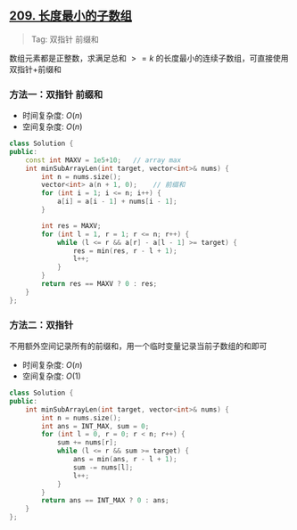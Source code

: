## [209. 长度最小的子数组](https://leetcode.cn/problems/minimum-size-subarray-sum/description/)

> Tag: 双指针 前缀和

数组元素都是正整数，求满足总和 $>=k$ 的长度最小的连续子数组，可直接使用双指针+前缀和

### 方法一：双指针 前缀和

* 时间复杂度: ${O(n)}$
* 空间复杂度: ${O(n)}$
```c++
class Solution {
public:
    const int MAXV = 1e5+10;   // array max
    int minSubArrayLen(int target, vector<int>& nums) {
        int n = nums.size();
        vector<int> a(n + 1, 0);    // 前缀和
        for (int i = 1; i <= n; i++) {
            a[i] = a[i - 1] + nums[i - 1];
        }

        int res = MAXV;
        for (int l = 1, r = 1; r <= n; r++) {
            while (l <= r && a[r] - a[l - 1] >= target) {
                res = min(res, r - l + 1);
                l++;
            }
        }
        return res == MAXV ? 0 : res;
    }
};
```

### 方法二：双指针

不用额外空间记录所有的前缀和，用一个临时变量记录当前子数组的和即可

* 时间复杂度: ${O(n)}$
* 空间复杂度: ${O(1)}$

```c++
class Solution {
public:
    int minSubArrayLen(int target, vector<int>& nums) {
        int n = nums.size();
        int ans = INT_MAX, sum = 0;
        for (int l = 0, r = 0; r < n; r++) {
            sum += nums[r];
            while (l <= r && sum >= target) {
                ans = min(ans, r - l + 1);
                sum -= nums[l];
                l++;
            }
        }
        return ans == INT_MAX ? 0 : ans;
    }
};
```